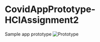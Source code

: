 # CovidAppPrototype-HCIAssignment2
Sample app prototype
![Prototype](https://user-images.githubusercontent.com/35903888/98764414-bcdd5880-23a9-11eb-8d63-af02cf57514f.png)

